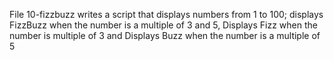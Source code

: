 File 10-fizzbuzz writes a script that displays numbers from 1 to 100; displays FizzBuzz when the number is a multiple of 3 and 5, Displays Fizz when the number is multiple of 3 and Displays Buzz when the number is a multiple of 5
